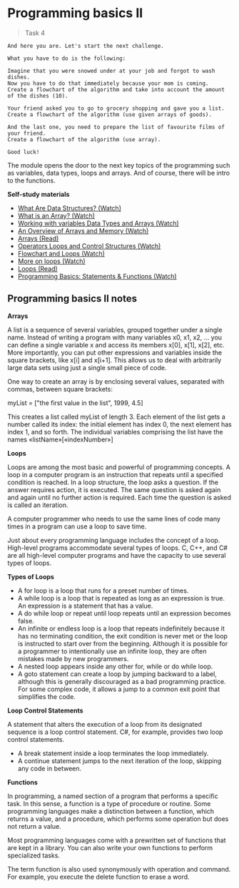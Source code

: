 
# Programming basics II
> Task 4

```Homework
And here you are. Let's start the next challenge. 

What you have to do is the following:

Imagine that you were snowed under at your job and forgot to wash dishes. 
Now you have to do that immediately because your mom is coming. 
Create a flowchart of the algorithm and take into account the amount of the dishes (10).

Your friend asked you to go to grocery shopping and gave you a list. 
Create a flowchart of the algorithm (use given arrays of goods).

And the last one, you need to prepare the list of favourite films of your friend. 
Create a flowchart of the algorithm (use array).

Good luck!
```

The module opens the door to the next key topics of the programming such as variables, data types, loops and arrays. And of course, there will be intro to the functions. 

**Self-study materials**

* <a href="https://youtu.be/bum_19loj9A?list=PLBZBJbE_rGRV8D7XZ08LK6z-4zPoWzu5H" target="_blank">What Are Data Structures? (Watch)</a>
* <a href="https://youtu.be/NptnmWvkbTw" target="_blank">What is an Array? (Watch)</a>
* <a href="https://youtu.be/I8zR4TCmeZg" target="_blank">Working with variables Data Types and Arrays (Watch)</a>
* <a href="https://youtu.be/pmN9ExDf3yQ?list=PLBZBJbE_rGRV8D7XZ08LK6z-4zPoWzu5H" target="_blank">An Overview of Arrays and Memory (Watch)</a>
* <a href="https://press.rebus.community/programmingfundamentals/part/arrays/" target="_blank">Arrays (Read)</a>
* <a href="https://www.youtube.com/watch?v=PsZEGba-sRA&t=1s" target="_blank">Operators Loops and Control Structures (Watch)</a>
* <a href="https://youtu.be/ZT1DGuT6ulw" target="_blank">Flowchart and Loops (Watch)</a>
* <a href="https://www.youtube.com/watch?v=03UXhztlU0M" target="_blank">More on loops (Watch)</a>
* <a href="https://press.rebus.community/programmingfundamentals/part/loops/" target="_blank">Loops (Read)</a>
* <a href="https://youtu.be/l26oaHV7D40?list=PL8dPuuaLjXtNlUrzyH5r6jN9ulIgZBpdo" target="_blank">Programming Basics: Statements & Functions (Watch)</a>

## Programming basics II notes

__Arrays__

A list is a sequence of several variables, grouped together under a single name. Instead of writing a program with many variables x0, x1, x2, … you can define a single variable x and access its members x[0], x[1], x[2], etc. More importantly, you can put other expressions and variables inside the square brackets, like x[i] and x[i+1]. This allows us to deal with arbitrarily large data sets using just a single small piece of code.

One way to create an array is by enclosing several values, separated with commas, between square brackets:

myList = ["the first value in the list", 1999, 4.5]

This creates a list called myList of length 3. Each element of the list gets a number called its index: the initial element has index 0, the next element has index 1, and so forth. The individual variables comprising the list have the names
«listName»[«indexNumber»]

__Loops__

Loops are among the most basic and powerful of programming concepts. A loop in a computer program is an instruction that repeats until a specified condition is reached. In a loop structure, the loop asks a question. If the answer requires action, it is executed. The same question is asked again and again until no further action is required. Each time the question is asked is called an iteration. 

A computer programmer who needs to use the same lines of code many times in a program can use a loop to save time.

Just about every programming language includes the concept of a loop. High-level programs accommodate several types of loops. C, C++, and C# are all high-level computer programs and have the capacity to use several types of loops.

__Types of Loops__

* A for loop is a loop that runs for a preset number of times.
* A while loop is a loop that is repeated as long as an expression is true. An expression is a statement that has a value.
* A do while loop or repeat until loop repeats until an expression becomes false.
* An infinite or endless loop is a loop that repeats indefinitely because it has no terminating condition, the exit condition is never met or the loop is instructed to start over from the beginning. Although it is possible for a programmer to intentionally use an infinite loop, they are often mistakes made by new programmers.
* A nested loop appears inside any other for, while or do while loop.
* A goto statement can create a loop by jumping backward to a label, although this is generally discouraged as a bad programming practice. For some complex code, it allows a jump to a common exit point that simplifies the code.

__Loop Control Statements__

A statement that alters the execution of a loop from its designated sequence is a loop control statement. C#, for example, provides two loop control statements.

* A break statement inside a loop terminates the loop immediately.
* A continue statement jumps to the next iteration of the loop, skipping any code in between.

__Functions__

In programming, a named section of a program that performs a specific task. In this sense, a function is a type of procedure or routine. Some programming languages make a distinction between a function, which returns a value, and a procedure, which performs some operation but does not return a value.

Most programming languages come with a prewritten set of functions that are kept in a library. You can also write your own functions to perform specialized tasks.

The term function is also used synonymously with operation and command. For example, you execute the delete function to erase a word.
